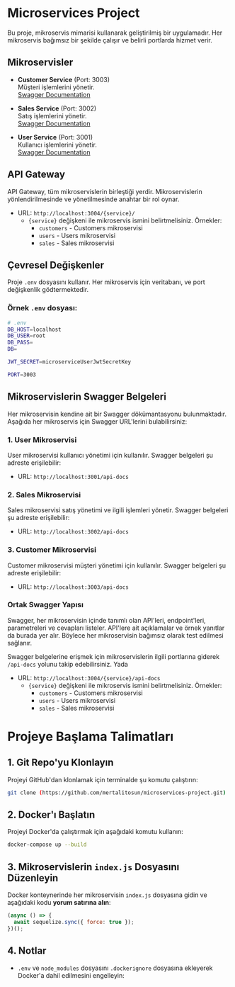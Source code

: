 # Microservices Project

Bu proje, mikroservis mimarisi kullanarak geliştirilmiş bir uygulamadır. Her mikroservis bağımsız bir şekilde çalışır ve belirli portlarda hizmet verir. 

## Mikroservisler

- **Customer Service** (Port: 3003)  
  Müşteri işlemlerini yönetir.  
  [Swagger Documentation](http://localhost:3003)

- **Sales Service** (Port: 3002)  
  Satış işlemlerini yönetir.  
  [Swagger Documentation](http://localhost:3002)

- **User Service** (Port: 3001)  
  Kullanıcı işlemlerini yönetir.  
  [Swagger Documentation](http://localhost:3001)


## API Gateway

API Gateway, tüm mikroservislerin birleştiği yerdir. Mikroservislerin yönlendirilmesinde ve yönetilmesinde anahtar bir rol oynar.
- URL: `http://localhost:3004/{service}/`
  - `{service}` değişkeni ile mikroservis ismini belirtmelisiniz. Örnekler:
    - `customers` - Customers mikroservisi
    - `users` - Users mikroservisi
    - `sales` - Sales mikroservisi

## Çevresel Değişkenler

Proje `.env` dosyasını kullanır. Her mikroservis için veritabanı, ve port değişkenlik gödtermektedir. 

### Örnek `.env` dosyası:

```bash
# .env
DB_HOST=localhost
DB_USER=root
DB_PASS=
DB=

JWT_SECRET=microserviceUserJwtSecretKey

PORT=3003
```

## Mikroservislerin Swagger Belgeleri

Her mikroservisin kendine ait bir Swagger dökümantasyonu bulunmaktadır. Aşağıda her mikroservis için Swagger URL'lerini bulabilirsiniz:

### 1. **User Mikroservisi**
User mikroservisi kullanıcı yönetimi için kullanılır. Swagger belgeleri şu adreste erişilebilir:
- URL: `http://localhost:3001/api-docs`

### 2. **Sales Mikroservisi**
Sales mikroservisi satış yönetimi ve ilgili işlemleri yönetir. Swagger belgeleri şu adreste erişilebilir:
- URL: `http://localhost:3002/api-docs`

### 3. **Customer Mikroservisi**
Customer mikroservisi müşteri yönetimi için kullanılır. Swagger belgeleri şu adreste erişilebilir:
- URL: `http://localhost:3003/api-docs`

### Ortak Swagger Yapısı
Swagger, her mikroservisin içinde tanımlı olan API'leri, endpoint'leri, parametreleri ve cevapları listeler. API'lere ait açıklamalar ve örnek yanıtlar da burada yer alır. Böylece her mikroservisin bağımsız olarak test edilmesi sağlanır.

Swagger belgelerine erişmek için mikroservislerin ilgili portlarına giderek `/api-docs` yolunu takip edebilirsiniz. 
Yada 
- URL: `http://localhost:3004/{service}/api-docs`
  - `{service}` değişkeni ile mikroservis ismini belirtmelisiniz. Örnekler:
    - `customers` - Customers mikroservisi
    - `users` - Users mikroservisi
    - `sales` - Sales mikroservisi

# Projeye Başlama Talimatları

## 1. Git Repo'yu Klonlayın
Projeyi GitHub'dan klonlamak için terminalde şu komutu çalıştırın:
```bash
git clone (https://github.com/mertalitosun/microservices-project.git)
```

## 2. Docker'ı Başlatın
Projeyi Docker'da çalıştırmak için aşağıdaki komutu kullanın:
```bash
docker-compose up --build
```
## 3. Mikroservislerin `index.js` Dosyasını Düzenleyin
Docker konteynerinde her mikroservisin `index.js` dosyasına gidin ve aşağıdaki kodu **yorum satırına alın**:
```javascript
(async () => {
  await sequelize.sync({ force: true });
})();
```

## 4. Notlar
- `.env` ve `node_modules` dosyasını `.dockerignore` dosyasına ekleyerek Docker'a dahil edilmesini engelleyin:






